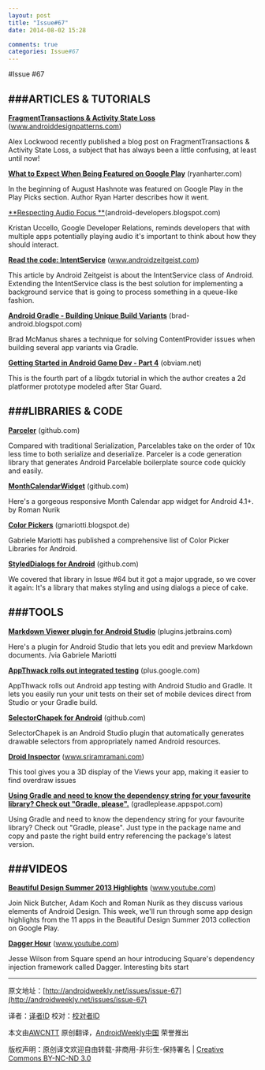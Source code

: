 ```yaml
---
layout: post
title: "Issue#67"
date: 2014-08-02 15:28

comments: true
categories: Issue#67
---
```


#Issue #67

###ARTICLES & TUTORIALS
---

[**FragmentTransactions & Activity State Loss**](http://www.androiddesignpatterns.com/2013/08/fragment-transaction-commit-state-loss.html) (www.androiddesignpatterns.com) 

Alex Lockwood recently published a blog post on FragmentTransactions & Activity State Loss, a subject that has always been a little confusing, at least until now!

[**What to Expect When Being Featured on Google Play**](http://ryanharter.com/blog/2013/08/20/what-to-expect-when-being-featured-on-google-play/) (ryanharter.com)

In the beginning of August Hashnote was featured on Google Play in the Play Picks section. Author Ryan Harter describes how it went.
 
[**Respecting Audio Focus **](http://android-developers.blogspot.com/2013/08/respecting-audio-focus.html)(android-developers.blogspot.com) 

Kristan Uccello, Google Developer Relations, reminds developers that with multiple apps potentially playing audio it's important to think about how they should interact.

[**Read the code: IntentService**](http://www.androidzeitgeist.com/2013/08/read-code-intentservice.html) (www.androidzeitgeist.com) 

This article by Android Zeitgeist is about the IntentService class of Android. Extending the IntentService class is the best solution for implementing a background service that is going to process something in a queue-like fashion.

[**Android Gradle - Building Unique Build Variants**](http://brad-android.blogspot.com/2013/08/android-gradle-building-unique-build.html) (brad-android.blogspot.com) 

Brad McManus shares a technique for solving ContentProvider issues when building several app variants via Gradle.

[**Getting Started in Android Game Dev - Part 4**](http://obviam.net/index.php/getting-started-in-android-game-development-with-libgdx-tutorial-part-4-collision-detection/) (obviam.net) 

This is the fourth part of a libgdx tutorial in which the author creates a 2d platformer prototype modeled after Star Guard.

###LIBRARIES & CODE
---

[**Parceler**](https://github.com/johncarl81/parceler) (github.com) 

Compared with traditional Serialization, Parcelables take on the order of 10x less time to both serialize and deserialize. Parceler is a code generation library that generates Android Parcelable boilerplate source code quickly and easily.

[**MonthCalendarWidget**](https://github.com/romannurik/Android-MonthCalendarWidget) (github.com) 

Here's a gorgeous responsive Month Calendar app widget for Android 4.1+. by Roman Nurik

[**Color Pickers**](http://gmariotti.blogspot.de/2013/08/color-pickers-from-google.html) (gmariotti.blogspot.de) 

Gabriele Mariotti has published a comprehensive list of Color Picker Libraries for Android.

[**StyledDialogs for Android**](https://github.com/inmite/android-styled-dialogs) (github.com) 

We covered that library in Issue #64 but it got a major upgrade, so we cover it again: It's a library that makes styling and using dialogs a piece of cake.

###TOOLS
---

[**Markdown Viewer plugin for Android Studio**](http://plugins.jetbrains.com/plugin?id=5970) (plugins.jetbrains.com)

Here's a plugin for Android Studio that lets you edit and preview Markdown documents. /via Gabriele Mariotti

 
[**AppThwack rolls out integrated testing**](https://plus.google.com/113900368693663829761/posts/6o94jAGCyPh) (plus.google.com) 

AppThwack rolls out Android app testing with Android Studio and Gradle. It lets you easily run your unit tests on their set of mobile devices direct from Studio or your Gradle build.

[**SelectorChapek for Android**](https://github.com/inmite/android-selector-chapek) (github.com) 

SelectorChapek is an Android Studio plugin that automatically generates drawable selectors from appropriately named Android resources.

[**Droid Inspector**](http://www.sriramramani.com/droidinspector/) (www.sriramramani.com) 

This tool gives you a 3D display of the Views your app, making it easier to find overdraw issues

[**Using Gradle and need to know the dependency string for your favourite library? Check out "Gradle, please".**](http://gradleplease.appspot.com/) (gradleplease.appspot.com) 

Using Gradle and need to know the dependency string for your favourite library? Check out "Gradle, please". Just type in the package name and copy and paste the right build entry referencing the package's latest version.

###VIDEOS
---

[**Beautiful Design Summer 2013 Highlights**](http://www.youtube.com/watch?v=2WsHmjSH2Jo) (www.youtube.com) 

Join Nick Butcher, Adam Koch and Roman Nurik as they discuss various elements of Android Design. This week, we'll run through some app design highlights from the 11 apps in the Beautiful Design Summer 2013 collection on Google Play.

[**Dagger Hour**](http://www.youtube.com/watch?v=3mGf6b6JF00&t=5m29s) (www.youtube.com)

Jesse Wilson from Square spend an hour introducing Square's dependency injection framework called Dagger. Interesting bits start

---


原文地址：[http://androidweekly.net/issues/issue-67](http://androidweekly.net/issues/issue-67)

译者：[译者ID](https://github.com/译者ID) 校对：[校对者ID](https://github.com/校对者ID)

本文由[AWCNTT](https://github.com/AWCNTT) 原创翻译，[AndroidWeekly中国](http://www.androidweekly.cn/) 荣誉推出

版权声明：原创译文欢迎自由转载-非商用-非衍生-保持署名 | [Creative Commons BY-NC-ND 3.0](http://creativecommons.org/licenses/by-nc-nd/3.0/deed.zh)